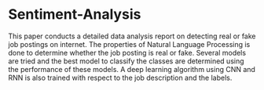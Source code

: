 # Sentiment-Analysis
This paper conducts a detailed data analysis report on detecting real or fake job 
postings on internet. The properties of Natural Language Processing is done to 
determine whether the job posting is real or fake. Several models are tried and 
the best model to classify the classes are determined using the performance of 
these models. A deep learning algorithm using CNN and RNN is also trained 
with respect to the job description and the labels.
